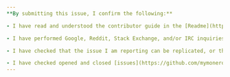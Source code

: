 ```yaml
---
**By submitting this issue, I confirm the following:**

- I have read and understood the contributor guide in the [Readme](https://github.com/mymonero/mymonero-app-js).

- I have performed Google, Reddit, Stack Exchange, and/or IRC inquiries before creating this issue in order to inform myself about possible solutions.

- I have checked that the issue I am reporting can be replicated, or that the feature I am suggesting is not present, or has not been declined for reasons of which I am not yet aware (e.g. Tor support for web wallet).

- I have checked opened and closed [issues](https://github.com/mymonero/mymonero-app-js/issues) and [pull requests](https://github.com/mymonero/mymonero-app-js/pulls) for existing solutions or implementations for my issue or suggestion.
---
```


